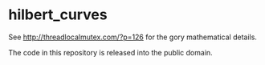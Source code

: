 # hilbert_curves

See http://threadlocalmutex.com/?p=126 for the gory mathematical details.

The code in this repository is released into the public domain.